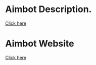 # Aimbot Description.

[Click here](https://filipgieraga.github.io/post1.html)

# Aimbot Website

[Click here](https://filipgieraga.github.io/aimBot/)
